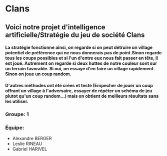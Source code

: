 # **Clans**

## Voici notre projet d'intelligence artificielle/Stratégie du jeu de société Clans

#### La stratégie fonctionne ainsi, on regarde si on peut détruire un village potentiel de préférence qui ne nous donnerais pas de point.Sinon regarde tous les coups possibles et si l'un d'entre eux nous fait passer en tête, il est joué. Autrement on regarde si deux huttes de notre couleur sont sur un terrain favorable. Si oui, on essaye d'en faire un village rapidement. Sinon on joue un coup random.
#### 
#### D'autres méthodes ont été crées et testé (Empecher de jouer un coup offrant un village à l'adversaire, essayer de répéter un schéma de jeu plutot qu'un coup random...) mais on obtient de meilleurs résultats sans les utiliser.

### Groupe: 1
### Équipe: 
- Alexandre BERGER
- Leslie RINEAU
- Gabriel HARIVEL

